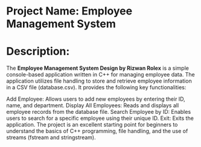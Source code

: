 # Project Name: Employee Management System
# Description:
The **Employee Management System Design by Rizwan Rolex** is a simple console-based application written in C++ for managing employee data. The application utilizes file handling to store and retrieve employee information in a CSV file (database.csv). It provides the following key functionalities:

Add Employee: Allows users to add new employees by entering their ID, name, and department.
Display All Employees: Reads and displays all employee records from the database file.
Search Employee by ID: Enables users to search for a specific employee using their unique ID.
Exit: Exits the application.
The project is an excellent starting point for beginners to understand the basics of C++ programming, file handling, and the use of streams (fstream and stringstream).
